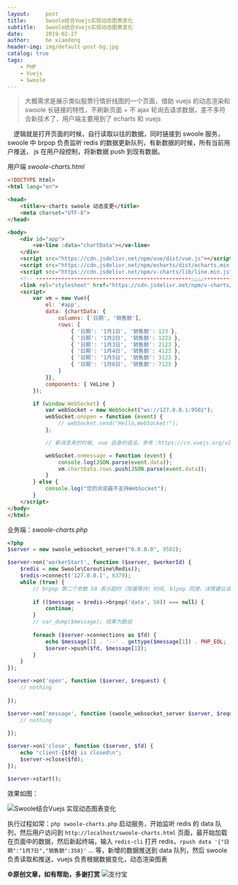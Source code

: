 ```yaml
---
layout:     post
title:      Swoole结合Vuejs实现动态图表变化
subtitle:   Swoole结合Vuejs实现动态图表变化
date:       2019-02-27
author:     he xiaodong
header-img: img/default-post-bg.jpg
catalog: true
tags:
    - PHP
    - Vuejs
    - Swoole
---
```


> 大概需求是展示类似股票行情折线图的一个页面，借助 vuejs 的动态渲染和 swoole 长链接的特性，不刷新页面 + 不 ajax 轮询去请求数据，差不多符合新技术了，用户端主要用到了 echarts 和 vuejs

&ensp;&ensp;逻辑就是打开页面的时候，自行读取以往的数据，同时链接到 swoole 服务，swoole 中 brpop 负责监听 redis 的数据更新队列，有新数据的时候，所有当前用户推送， js 在用户段控制，将新数据 push 到现有数据。

用户端 *swoole-charts.html*

```html
<!DOCTYPE html>
<html lang="en">

<head>
    <title>v-charts swoole 动态变更</title>
    <meta charset="UTF-8">
</head>

<body>
    <div id="app">
        <ve-line :data="chartData"></ve-line>
    </div>
    <script src="https://cdn.jsdelivr.net/npm/vue/dist/vue.js"></script>
    <script src="https://cdn.jsdelivr.net/npm/echarts/dist/echarts.min.js"></script>
    <script src="https://cdn.jsdelivr.net/npm/v-charts/lib/line.min.js"></script>
    <!-- -------------------------------------------------△△△△------------ -->
    <link rel="stylesheet" href="https://cdn.jsdelivr.net/npm/v-charts/lib/style.min.css">
    <script>
        var vm = new Vue({
            el: '#app',
            data: {chartData: {
                columns: ['日期', '销售额'],
                rows: [
                    { '日期': '1月1日', '销售额': 123 },
                    { '日期': '1月2日', '销售额': 1223 },
                    { '日期': '1月3日', '销售额': 2123 },
                    { '日期': '1月4日', '销售额': 4123 },
                    { '日期': '1月5日', '销售额': 3123 },
                    { '日期': '1月6日', '销售额': 7123 }
                ]
            }},
            components: { VeLine }
        });

        if (window.WebSocket) {
            var webSocket = new WebSocket("ws://127.0.0.1:9502");
            webSocket.onopen = function (event) {
                // webSocket.send("Hello,WebSocket!"); 
            };

            // 新消息来的时候, vue 自身的语法，参考：https://cn.vuejs.org/v2/guide/list.html#%E5%8F%98%E5%BC%82%E6%96%B9%E6%B3%95 

            webSocket.onmessage = function (event) {
                console.log(JSON.parse(event.data));
                vm.chartData.rows.push(JSON.parse(event.data));
            }
        } else {
            console.log("您的浏览器不支持WebSocket");
        }
    </script>
</body>
</html>

```

业务端：*swoole-charts.php*

```php
<?php
$server = new swoole_websocket_server("0.0.0.0", 9502);

$server->on('workerStart', function ($server, $workerId) {
    $redis = new Swoole\Coroutine\Redis();
    $redis->connect('127.0.0.1', 6379);
    while (true) {
        // brpop 第二个参数 50 表示超时（阻塞等待）时间, blpop 同理，详情建议读文档,对应的 redis 操作是 rpush/lpush key content 
        
        if (($message = $redis->brpop('data', 50)) === null) {
            continue;
        }
        // var_dump($message); 结果为数组 
        
        foreach ($server->connections as $fd) {
            echo $message[1] . '--' . gettype($message[1]) . PHP_EOL;
            $server->push($fd, $message[1]);
        }
    }
});

$server->on('open', function ($server, $request) {
    // nothing
    
});

$server->on('message', function (swoole_websocket_server $server, $request) {
    // nothing
    
});

$server->on('close', function ($server, $fd) {
    echo "client-{$fd} is closed\n";
    $server->close($fd);
});

$server->start();

```

效果如图：

![Swoole结合Vuejs 实现动态图表变化](https://alpha2016.github.io/img/2019-02-27-swoole-charts-demo.jpg "vue swoole 动态图表")

执行过程如常：`php swoole-charts.php` 启动服务，开始监听 redis 的 data 队列，然后用户访问到 `http://localhost/swoole-charts.html` 页面，最开始加载在页面中的数据，然后新起终端，输入 `redis-cli` 打开 redis，`rpush data '{"日期":"1月7日","销售额":358}'` ... 等，新增的数据推送到 data 队列，然后 swoole 负责读取和推送，vuejs 负责根据数据变化，动态渲染图表

**©原创文章，如有帮助，多谢打赏**
![支付宝](https://alpha2016.github.io/img/alipay.jpg "支付宝帐号")
